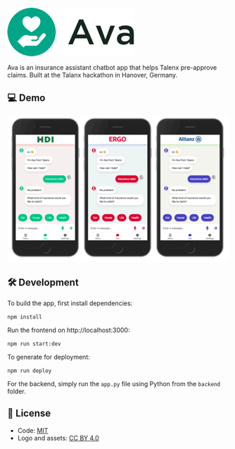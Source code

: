 ![Ava](/ava-logo.png)

Ava is an insurance assistant chatbot app that helps Talenx pre-approve claims. Built at the Talanx hackathon in Hanover, Germany.

## 💻 Demo

![Ava screenshot](/ava-screenshot.png)

## 🛠️ Development

To build the app, first install dependencies:

```
npm install
```

Run the frontend on http://localhost:3000:

```
npm run start:dev
```

To generate for deployment:

```
npm run deploy
```

For the backend, simply run the `app.py` file using Python from the `backend` folder.

## 📄 License

- Code: [MIT](/LICENSE)
- Logo and assets: [CC BY 4.0](https://creativecommons.org/licenses/by/4.0/)
